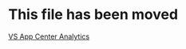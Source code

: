 ﻿# This file has been moved

[VS App Center Analytics](https://github.com/microsoft/WindowsTemplateStudio/blob/release/docs/UWP/features/vs-app-center-analytics.md)